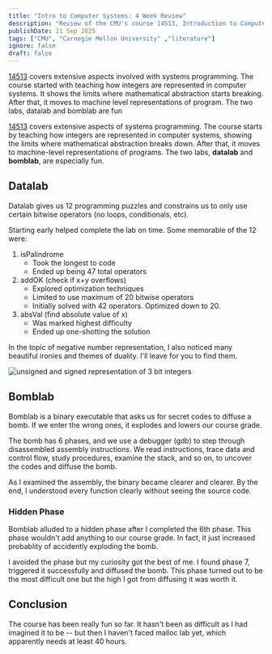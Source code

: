 ```yaml
---
title: "Intro to Computer Systems: 4 Week Review"
description: "Review of the CMU's course 14513, Introduction to Computer Systems, after taking it for 4 weeks. Talks about datalab and bomblab."
publishDate: 21 Sep 2025
tags: ["CMU", "Carnegie Mellon University" ,"literature"]
ignore: false
draft: false
---
```


[14513](https://www.cs.cmu.edu/~213/schedule.html) covers extensive aspects involved with systems programming. The course started with teaching how integers are represented in computer systems. It shows the limits where mathematical abstraction starts breaking. After that, it moves to machine level representations of program. The two labs, datalab and bomblab are fun

[14513](https://www.cs.cmu.edu/~213/schedule.html) covers extensive aspects of systems programming. The course starts by teaching how integers are represented in computer systems, showing the limits where mathematical abstraction breaks down. After that, it moves to machine-level representations of programs. The two labs, **datalab** and **bomblab**, are especially fun.

## Datalab
Datalab gives us 12 programming puzzles and constrains us to only use certain bitwise operators (no loops, conditionals, etc).

Starting early helped complete the lab on time. Some memorable of the 12 were:
1. isPalindrome
	  - Took the longest to code
    - Ended up being 47 total operators
2. addOK (check if x+y overflows)
    - Explored optimization techniques
    - Limited to use maximum of 20 bitwise operators
    - Initially solved with 42 operators. Optimized down to 20.
3. absVal (find absolute value of x)
    - Was marked highest difficulty
    - Ended up one-shotting the solution

In the topic of negative number representation, I also noticed many beautiful ironies and themes of duality. I'll leave for you to find them.

![unsigned and signed representation of 3 bit integers](@/assets/cmu_4_week_recap.png)


## Bomblab
Bomblab is a binary executable that asks us for secret codes to diffuse a bomb. If we enter the wrong ones, it explodes and lowers our course grade.

The bomb has 6 phases, and we use a debugger (gdb) to step through disassembled assembly instructions. We read instructions, trace data and control flow, study procedures, examine the stack, and so on, to uncover the codes and diffuse the bomb.

As I examined the assembly, the binary became clearer and clearer. By the end, I understood every function clearly without seeing the source code.

### Hidden Phase
Bomblab alluded to a hidden phase after I completed the 6th phase. This phase wouldn't add anything to our course grade. In fact, it just increased probablity of accidently exploding the bomb.

I avoided the phase but my curiosity got the best of me. I found phase 7, triggered it successfully and diffused the bomb. This phase turned out to be the most difficult one but the high I got from diffusing it was worth it.

## Conclusion
The course has been really fun so far. It hasn't been as difficult as I had imagined it to be -- but then I haven't faced malloc lab yet, which apparently needs at least 40 hours.
